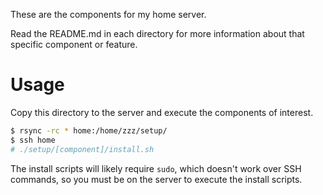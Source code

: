 These are the components for my home server.

Read the README.md in each directory for more information about that specific
component or feature.

# Usage

Copy this directory to the server and execute the components of interest.

```bash
$ rsync -rc * home:/home/zzz/setup/
$ ssh home
# ./setup/[component]/install.sh
```

The install scripts will likely require `sudo`, which doesn't work over SSH
commands, so you must be on the server to execute the install scripts.

